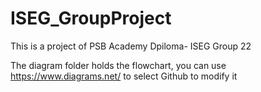 # ISEG_GroupProject
This is a project of PSB Academy Dpiloma- ISEG Group 22

The diagram folder holds the flowchart, you can use https://www.diagrams.net/ to select Github to modify it

